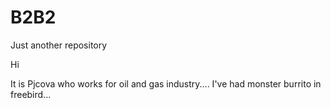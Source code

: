 # B2B2
Just another repository

Hi

It is Pjcova who works for oil and gas industry....
I've had monster burrito in freebird...
